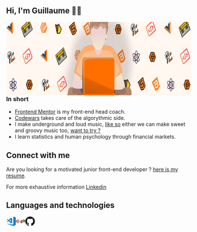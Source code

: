 ## Hi, I'm Guillaume 🙋‍♂️
<img align="left" alt="Working man with developments tools and languages, music and stocks icons" width="1920px" height="200px" src="./assets/Front_panel_github.jpg" />
  
### In short
* [Frontend Mentor](https://www.frontendmentor.io/profile/dtczelo) is my front-end head coach.
* [Codewars](https://www.codewars.com/users/dtczelo) takes care of the algorythmic side.
* I make underground and loud music, [like so](https://www.youtube.com/user/DtCsound6temOfficiel)
either we can make sweet and groovy music too, [want to try ?](https://github.com/dtczelo/Drum-Sequencer-built-with-Tone.js-Vue.js-and-Vuex)
* I learn statistics and human psychology through financial markets.

## Connect with me
Are you looking for a motivated junior front-end developer ? [here is my resume](https://drive.google.com/file/d/1YLwagMQ20kgapUEoT1cMCemFjuEaMCfQ/view?usp=sharing).

For more exhaustive information [Linkedin](https://www.linkedin.com/in/guillaume-laloi-548b21180/)

## Languages and technologies
<img align="left" alt="Visual Studio Code" width="26px" src="https://raw.githubusercontent.com/github/explore/80688e429a7d4ef2fca1e82350fe8e3517d3494d/topics/visual-studio-code/visual-studio-code.png" /> 
<img align="left" alt="Git" width="26px" src="https://raw.githubusercontent.com/github/explore/80688e429a7d4ef2fca1e82350fe8e3517d3494d/topics/git/git.png" />  
<img align="left" alt="GitHub" width="26px" src="https://raw.githubusercontent.com/github/explore/78df643247d429f6cc873026c0622819ad797942/topics/github/github.png" />



